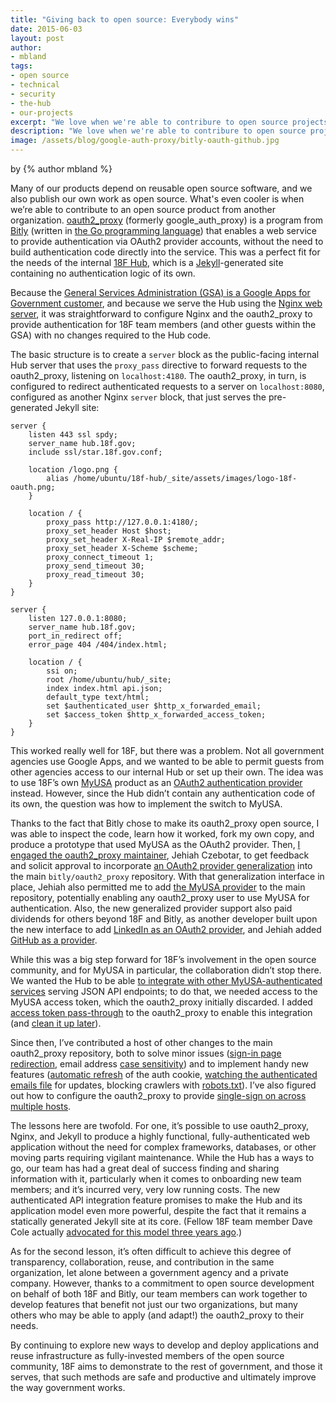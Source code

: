 ```yaml
---
title: "Giving back to open source: Everybody wins"
date: 2015-06-03
layout: post
author:
- mbland
tags:
- open source
- technical
- security
- the-hub
- our-projects
excerpt: "We love when we're able to contribure to open source projects from other organizations. Recently, we contributed to Bitly's open source google_auth_proxy to support our Hub and MyUSA applications, and our contribution has  already helped other OAuth2 providers."
description: "We love when we're able to contribure to open source projects from other organizations. Recently, we contributed to Bitly's open source google_auth_proxy to support our Hub and MyUSA applications, and our contribution has  already helped other OAuth2 providers."
image: /assets/blog/google-auth-proxy/bitly-oauth-github.jpg
---
```


<p class="authors">
  by {% author mbland %}
</p>

Many of our products depend on reusable open source software, and we
also publish our own work as open source. What's even cooler is when
we’re able to contribute to an open source product from another
organization. [oauth2\_proxy](https://github.com/bitly/oauth2_proxy)
(formerly google\_auth\_proxy) is a program from
[Bitly](https://bitly.com/) (written in [the Go programming language](https://golang.org/)) that enables a web service to provide
authentication via OAuth2 provider accounts, without the need to build
authentication code directly into the service. This was a perfect fit
for the needs of the internal [18F Hub](https://18f.gsa.gov/2014/12/23/hub/), which is a
[Jekyll](http://jekyllrb.com/)-generated site containing no
authentication logic of its own.

Because the [General Services Administration (GSA) is a Google Apps for
Government customer](http://googleforwork.blogspot.com/2011/07/gsa-has-gone-google.html),
and because we serve the Hub using the [Nginx web server](http://nginx.org/), it was straightforward to configure Nginx
and the oauth2\_proxy to provide authentication for 18F team members
(and other guests within the GSA) with no changes required to the Hub
code.

The basic structure is to create a `server` block as the public-facing
internal Hub server that uses the `proxy_pass` directive to forward
requests to the oauth2\_proxy, listening on `localhost:4180`. The
oauth2\_proxy, in turn, is configured to redirect authenticated requests
to a server on `localhost:8080`, configured as another Nginx
`server` block, that just serves the pre-generated Jekyll site:

```
server {
    listen 443 ssl spdy;
    server_name hub.18f.gov;
    include ssl/star.18f.gov.conf;

    location /logo.png {
        alias /home/ubuntu/18f-hub/_site/assets/images/logo-18f-oauth.png;
    }

    location / {
        proxy_pass http://127.0.0.1:4180/;
        proxy_set_header Host $host;
        proxy_set_header X-Real-IP $remote_addr;
        proxy_set_header X-Scheme $scheme;
        proxy_connect_timeout 1;
        proxy_send_timeout 30;
        proxy_read_timeout 30;
    }
}

server {
    listen 127.0.0.1:8080;
    server_name hub.18f.gov;
    port_in_redirect off;
    error_page 404 /404/index.html;

    location / {
        ssi on;
        root /home/ubuntu/hub/_site;
        index index.html api.json;
        default_type text/html;
        set $authenticated_user $http_x_forwarded_email;
        set $access_token $http_x_forwarded_access_token;
    }
}
```

This worked really well for 18F, but there was a problem. Not all
government agencies use Google Apps, and we wanted to be able to permit
guests from other agencies access to our internal Hub or set up their
own. The idea was to use 18F’s own
[MyUSA](https://18f.gsa.gov/2015/05/18/myusa/) product as an [OAuth2 authentication provider](http://oauth.net/articles/authentication/)
instead. However, since the Hub didn’t contain any authentication code
of its own, the question was how to implement the switch to MyUSA.

Thanks to the fact that Bitly chose to make its oauth2\_proxy open
source, I was able to inspect the code, learn how it worked, fork my own
copy, and produce a prototype that used MyUSA as the OAuth2 provider.
Then, [I engaged the oauth2\_proxy maintainer](https://github.com/bitly/google_auth_proxy/issues/65),
Jehiah Czebotar, to get feedback and solicit approval to incorporate
[an OAuth2 provider generalization](https://github.com/bitly/google_auth_proxy/pull/77)
into the main `bitly/oauth2_proxy` repository. With that
generalization interface in place, Jehiah also permitted me to add [the MyUSA provider](https://github.com/bitly/google_auth_proxy/pull/79) to
the main repository, potentially enabling any oauth2\_proxy user to use
MyUSA for authentication. Also, the new generalized provider support
also paid dividends for others beyond 18F and Bitly, as another
developer built upon the new interface to add [LinkedIn as an OAuth2 provider](https://github.com/bitly/google_auth_proxy/pull/84), and
Jehiah added [GitHub as a provider](https://github.com/bitly/oauth2_proxy/pull/98).

While this was a big step forward for 18F’s involvement in the open
source community, and for MyUSA in particular, the collaboration didn’t
stop there. We wanted the Hub to be able [to integrate with other MyUSA-authenticated services](https://github.com/18F/hub/pull/211)
serving JSON API endpoints; to do that, we needed access to the MyUSA
access token, which the oauth2\_proxy initially discarded. I added
[access token pass-through](https://github.com/bitly/google_auth_proxy/pull/80) to
the oauth2\_proxy to enable this integration (and [clean it up later](https://github.com/bitly/google_auth_proxy/pull/81)).

Since then, I’ve contributed a host of other changes to the main
oauth2\_proxy repository, both to solve minor issues ([sign-in page redirection](https://github.com/bitly/google_auth_proxy/pull/82), email
address [case sensitivity](https://github.com/bitly/google_auth_proxy/pull/83)) and
to implement handy new features ([automatic refresh](https://github.com/bitly/google_auth_proxy/pull/88) of the
auth cookie, [watching the authenticated emails file](https://github.com/bitly/google_auth_proxy/pull/89) for updates,
blocking crawlers with
[robots.txt](https://github.com/bitly/google_auth_proxy/pull/90)).
I’ve also figured out how to configure the oauth2\_proxy to provide
[single-sign on across multiple hosts](https://github.com/18F/hub/blob/master/deploy/SSO.md).

The lessons here are twofold. For one, it’s possible to use
oauth2\_proxy, Nginx, and Jekyll to produce a highly functional,
fully-authenticated web application without the need for complex
frameworks, databases, or other moving parts requiring vigilant
maintenance. While the Hub has a ways to go, our team has had a great
deal of success finding and sharing information with it, particularly
when it comes to onboarding new team members; and it’s incurred very,
very low running costs. The new authenticated API integration feature
promises to make the Hub and its application model even more powerful,
despite the fact that it remains a statically generated Jekyll site at
its core. (Fellow 18F team member Dave Cole actually [advocated for this model three years ago](https://developmentseed.org/blog/2012/07/27/build-cms-free-websites/).)

As for the second lesson, it’s often difficult to achieve this degree of
transparency, collaboration, reuse, and contribution in the same
organization, let alone between a government agency and a private
company. However, thanks to a commitment to open source development on
behalf of both 18F and Bitly, our team members can work together to
develop features that benefit not just our two organizations, but many
others who may be able to apply (and adapt!) the oauth2\_proxy to their
needs.

By continuing to explore new ways to develop and deploy applications and
reuse infrastructure as fully-invested members of the open source
community, 18F aims to demonstrate to the rest of government, and those
it serves, that such methods are safe and productive and ultimately
improve the way government works.
